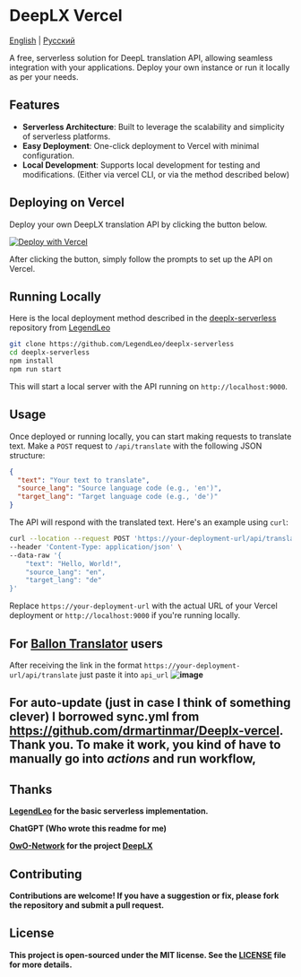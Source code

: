 # DeepLX Vercel

[English](README.md) | [Русский](README_RU.md)

A free, serverless solution for DeepL translation API, allowing seamless integration with your applications. Deploy your own instance or run it locally as per your needs.

## Features

- **Serverless Architecture**: Built to leverage the scalability and simplicity of serverless platforms.
- **Easy Deployment**: One-click deployment to Vercel with minimal configuration.
- **Local Development**: Supports local development for testing and modifications. (Either via vercel CLI, or via the method described below)

## Deploying on Vercel

Deploy your own DeepLX translation API by clicking the button below.

[![Deploy with Vercel](https://vercel.com/button)](https://vercel.com/new/clone?repository-url=https%3A%2F%2Fgithub.com%2Fbropines%2FDeeplx-vercel)

After clicking the button, simply follow the prompts to set up the API on Vercel.

## Running Locally

Here is the local deployment method described in the [deeplx-serverless](https://github.com/LegendLeo/deeplx-serverless/) repository from [LegendLeo](https://github.com/LegendLeo)

```bash
git clone https://github.com/LegendLeo/deeplx-serverless
cd deeplx-serverless
npm install
npm run start
```

This will start a local server with the API running on `http://localhost:9000`.

## Usage

Once deployed or running locally, you can start making requests to translate text. Make a `POST` request to `/api/translate` with the following JSON structure:

```json
{
  "text": "Your text to translate",
  "source_lang": "Source language code (e.g., 'en')",
  "target_lang": "Target language code (e.g., 'de')"
}
```

The API will respond with the translated text. Here's an example using `curl`:

```bash
curl --location --request POST 'https://your-deployment-url/api/translate' \
--header 'Content-Type: application/json' \
--data-raw '{
    "text": "Hello, World!",
    "source_lang": "en",
    "target_lang": "de"
}'
```

Replace `https://your-deployment-url` with the actual URL of your Vercel deployment or `http://localhost:9000` if you're running locally.

## For [Ballon Translator](https://github.com/dmMaze/BallonsTranslator) users
After receiving the link in the format `https://your-deployment-url/api/translate` just paste it into `api_url`
<b>
![image](https://github.com/bropines/Deeplx-vercel/assets/57861007/335afdf4-2c3c-4970-b266-2cabdb5c7931)

## For auto-update (just in case I think of something clever) I borrowed sync.yml from https://github.com/drmartinmar/Deeplx-vercel. Thank you. To make it work, you kind of have to manually go into *actions* and run workflow,

## Thanks
[LegendLeo](https://github.com/LegendLeo) for the basic serverless implementation.

ChatGPT (Who wrote this readme for me)

[OwO-Network](https://github.com/OwO-Network) for the project [DeepLX](https://github.com/OwO-Network/DeepLX)

## Contributing

Contributions are welcome! If you have a suggestion or fix, please fork the repository and submit a pull request.

## License

This project is open-sourced under the MIT license. See the [LICENSE](LICENSE) file for more details.
